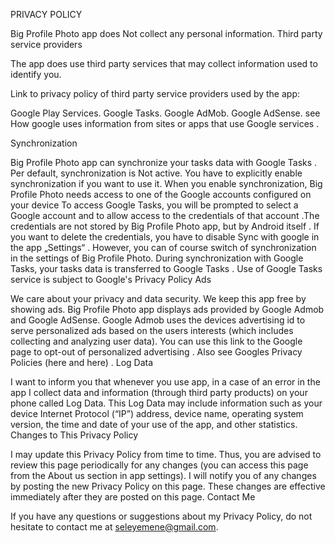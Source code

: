 PRIVACY POLICY

Big Profile Photo app does Not collect any personal information.
Third party service providers

The app does use third party services that may collect information used to identify you.

Link to privacy policy of third party service providers used by the app:

Google Play Services.
Google Tasks.
Google AdMob.
Google AdSense.
see How google  uses information from sites or apps that use Google services .

Synchronization

Big Profile Photo app can synchronize your tasks data with Google Tasks .
 Per default, synchronization is Not active. You have to explicitly enable synchronization if you want to use it.
When you enable synchronization, Big Profile Photo needs access to one of the Google accounts configured on your device To access Google Tasks, you will be prompted to select a Google account and to allow access to the credentials of that account .The credentials are not stored by Big Profile Photo app, but by Android itself . 
If you want to delete the credentials, you have to disable Sync with google in the app „Settings“ . However, you can of course switch of synchronization in the settings of Big Profile Photo.
During synchronization with Google Tasks, your tasks data is transferred to Google Tasks .
Use of Google Tasks service is subject to Google's Privacy Policy
Ads

We care about your privacy and data security. We keep this app free by showing ads.
Big Profile Photo app  displays ads provided by Google Admob and Google AdSense.
Google Admob uses the devices advertising id to serve personalized ads based on the users interests (which includes collecting and analyzing user data). You can use  this link to the Google page  to opt-out of personalized advertising . Also see Googles Privacy Policies (here and here) .
Log Data

I want to inform you that whenever you use app, in a case of an error in the app I collect data and information (through third party products) on your phone called Log Data. This Log Data may include information such as your device Internet Protocol (“IP”) address, device name, operating system version, the time and date of your use of the app, and other statistics.
Changes to This Privacy Policy

I may update this Privacy Policy from time to time. Thus, you are advised to review this page periodically for any changes (you can access this page from the About us section in app settings). I will notify you of any changes by posting the new Privacy Policy on this page. These changes are effective immediately after they are posted on this page.
Contact Me

If you have any questions or suggestions about my Privacy Policy, do not hesitate to contact me at seleyemene@gmail.com.
